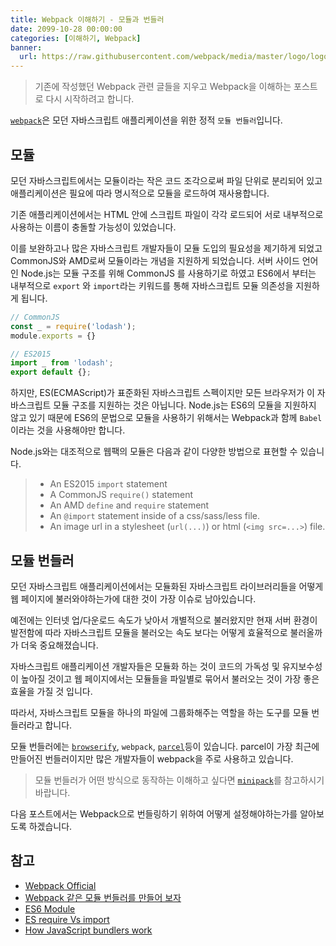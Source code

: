 ```yaml
---
title: Webpack 이해하기 - 모듈과 번들러
date: 2099-10-28 00:00:00
categories: [이해하기, Webpack]
banner:
  url: https://raw.githubusercontent.com/webpack/media/master/logo/logo-on-white-bg.png
---
```


> 기존에 작성했던 Webpack 관련 글들을 지우고 Webpack을 이해하는 포스트로 다시 시작하려고 합니다.  

[`webpack`](https://webpack.js.org/)은 모던 자바스크립트 애플리케이션을 위한 정적 `모듈 번들러`입니다.  

## 모듈

모던 자바스크립트에서는 모듈이라는 작은 코드 조각으로써 파일 단위로 분리되어 있고 애플리케이션은 필요에 따라 명시적으로 모듈을 로드하여 재사용합니다.  

기존 애플리케이션에서는 HTML 안에 스크립트 파일이 각각 로드되어 서로 내부적으로 사용하는 이름이 충돌할 가능성이 있었습니다.  

이를 보완하고나 많은 자바스크립트 개발자들이 모듈 도입의 필요성을 제기하게 되었고 CommonJS와 AMD로써 모듈이라는 개념을 지원하게 되었습니다. 서버 사이드 언어인 Node.js는 모듈 구조를 위해 CommonJS 를 사용하기로 하였고 ES6에서 부터는 내부적으로 `export` 와 `import`라는 키워드를 통해 자바스크립트 모듈 의존성을 지원하게 됩니다.  

```js
// CommonJS
const _ = require('lodash');
module.exports = {}
```

```js
// ES2015
import _ from 'lodash';
export default {};
```

하지만, ES(ECMAScript)가 표준화된 자바스크립트 스펙이지만 모든 브라우저가 이 자바스크립트 모듈 구조를 지원하는 것은 아닙니다.  Node.js는 ES6의 모듈을 지원하지 않고 있기 때문에 ES6의 문법으로 모듈을 사용하기 위해서는  Webpack과 함께 `Babel`이라는 것을 사용해야만 합니다.  

Node.js와는 대조적으로 웹팩의 모듈은 다음과 같이 다양한 방법으로 표현할 수 있습니다.  

> -   An ES2015 `import` statement
> -   A CommonJS `require()` statement
> -   An AMD `define` and `require` statement
> -   An `@import` statement inside of a css/sass/less file.
> -   An image url in a stylesheet (`url(...)`) or html (`<img src=...>`) file.

## 모듈 번들러

모던 자바스크립트 애플리케이션에서는 모듈화된 자바스크립트 라이브러리들을 어떻게 웹 페이지에 불러와야하는가에 대한 것이 가장 이슈로 남아있습니다.  

예전에는 인터넷 업/다운로드 속도가 낮아서 개별적으로 불러왔지만 현재 서버 환경이 발전함에 따라 자바스크립트 모듈을 불러오는 속도 보다는 어떻게 효율적으로 불러올까가 더욱 중요해졌습니다.  

자바스크립트 애플리케이션 개발자들은 모듈화 하는 것이 코드의 가독성 및 유지보수성이 높아질 것이고 웹 페이지에서는 모듈들을 파일별로 묶어서 불러오는 것이 가장 좋은 효율을 가질 것 입니다.  

따라서, 자바스크립트 모듈을 하나의 파일에 그룹화해주는 역할을 하는 도구를 모듈 번들러라고 합니다.  

모듈 번들러에는 [`browserify`](http://browserify.org/), `webpack`, [`parcel`](https://parceljs.org/)등이 있습니다. parcel이 가장 최근에 만들어진 번들러이지만 많은 개발자들이 webpack을 주로 사용하고 있습니다.  

> 모듈 번들러가 어떤 방식으로 동작하는 이해하고 싶다면 [`minipack`](https://github.com/ronami/minipack)를 참고하시기 바랍니다.  

다음 포스트에서는 Webpack으로 번들링하기 위하여 어떻게 설정해야하는가를 알아보도록 하겠습니다.  

## 참고

-   [Webpack Official](https://webpack.js.org)  
-   [Webpack 같은 모듈 번들러를 만들어 보자](https://engineering.linecorp.com/ko/blog/detail/338)  
-   [ES6 Module](https://poiemaweb.com/es6-module)  
-   [ES require Vs import](https://blueshw.github.io/2017/05/16/ES-require-vs-import/)  
-   [How JavaScript bundlers work](https://medium.com/@gimenete/how-javascript-bundlers-work-1fc0d0caf2da)  
